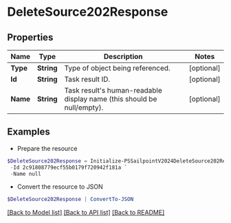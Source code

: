 # DeleteSource202Response
## Properties

Name | Type | Description | Notes
------------ | ------------- | ------------- | -------------
**Type** | **String** | Type of object being referenced. | [optional] 
**Id** | **String** | Task result ID. | [optional] 
**Name** | **String** | Task result&#39;s human-readable display name (this should be null/empty). | [optional] 

## Examples

- Prepare the resource
```powershell
$DeleteSource202Response = Initialize-PSSailpointV2024DeleteSource202Response  -Type TASK_RESULT `
 -Id 2c91808779ecf55b0179f720942f181a `
 -Name null
```

- Convert the resource to JSON
```powershell
$DeleteSource202Response | ConvertTo-JSON
```

[[Back to Model list]](../README.md#documentation-for-models) [[Back to API list]](../README.md#documentation-for-api-endpoints) [[Back to README]](../README.md)

